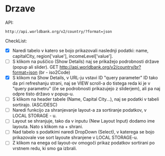# Drzave

API:
```
http://api.worldbank.org/v2/country/?format=json
```

CheckList:
- [x] Naredi tabelo v katero se bojo prikazovali naslednji podatki: name, capitalCity, region['value'], incomeLevel['value'].
- [ ] S klikom na puščico (Show Details) naj se prikažejo podrobnosti države (popup ali slider). GET http://api.worldbank.org/v2/country/br?format=json (br - iso2Code)
- [x] S klikom na Show Details, v URL-ju vstavi ID "query parameter" ID tako da pri refreshanju strani, naj se VIEW scroll-a do tistega reda ki je v "query parametru" (če se podrobnosti prikazujejo z sliderjem), ali pa naj odpre tisto državo v popup-u.
- [ ] S klikom na header tabele (Name, Capital City...), naj se podatki v tabeli sortirajo. (ASC/DESC)
- [ ] Naredi funkcijo za shranjevanje layout-a za sortiranje podatkov, v LOCAL STORAGE - u.
- [ ] Layout se shranjuje, tako da v inputu (New Layout Input) dodamo ime layouta. Nato s klikom na + shrani. 
- [ ] Nad tabelo s podatkimi naredi DropDown (Select), v katerega se bojo prikazovale vse sort layoute shranjene v LOCAL STORAGE-u.
- [ ] Z klikom na enega od layout-ov omogoči prikaz podatkov sortirani po vrstnem redu, ki smo ga izbrali.
